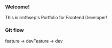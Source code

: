 ### Welcome!

This is rmfhsep's Portfolio for Frontend Developer!

### Git flow

feature -> devFeature -> dev
